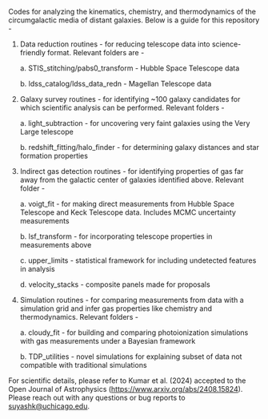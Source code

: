 Codes for analyzing the kinematics, chemistry, and thermodynamics of the circumgalactic media of distant galaxies. Below is a guide for this repository -

1. Data reduction routines - for reducing telescope data into science-friendly format. Relevant folders are -

   a. STIS_stitching/pabs0_transform - Hubble Space Telescope data 

   b. ldss_catalog/ldss_data_redn - Magellan Telescope data

2. Galaxy survey routines - for identifying ~100 galaxy candidates for which scientific analysis can be performed. Relevant folders -

   a. light_subtraction - for uncovering very faint galaxies using the Very Large telescope

   b. redshift_fitting/halo_finder - for determining galaxy distances and star formation properties

3. Indirect gas detection routines - for identifying properties of gas far away from the galactic center of galaxies identified above. Relevant folder -

   a. voigt_fit - for making direct measurements from Hubble Space Telescope and Keck Telescope data. Includes MCMC uncertainty measurements

   b. lsf_transform - for incorporating telescope properties in measurements above

   c. upper_limits - statistical framework for including undetected features in analysis

   d. velocity_stacks - composite panels made for proposals

4. Simulation routines - for comparing measurements from data with a simulation grid and infer gas properties like chemistry and thermodynamics. Relevant folders -

   a. cloudy_fit - for building and comparing photoionization simulations with gas measurements under a Bayesian framework

   b. TDP_utilities - novel simulations for explaining subset of data not compatible with traditional simulations

For scientific details, please refer to Kumar et al. (2024) accepted to the Open Journal of Astrophysics (https://www.arxiv.org/abs/2408.15824). Please reach out with any questions or bug reports to suyashk@uchicago.edu.
